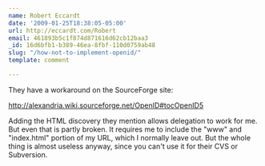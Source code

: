 ```yaml
---
name: Robert Eccardt
date: '2009-01-25T18:38:05-05:00'
url: http://eccardt.com/Robert
email: 461893b5c1f874d871616d62cb12baa3
_id: 16d6bfb1-b389-46ea-8fbf-110d0759ab48
slug: "/how-not-to-implement-openid/"
template: comment

---
```


They have a workaround on the SourceForge site:

http://alexandria.wiki.sourceforge.net/OpenID#tocOpenID5

Adding the HTML discovery they mention allows delegation to work for me. But even that is partly broken. It requires me to include the "www" and "index.html" portion of my URL, which I normally leave out. But the whole thing is almost useless anyway, since you can't use it for their CVS or Subversion.
